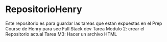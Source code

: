 # RepositorioHenry
Este repositorio es para guardar las tareas que estan expuestas en el Prep Course de Henry para see Full Stack dev
Tarea Modulo 2: crear el Repositorio actual 
Tarea M3: Hacer un archivo HTML
